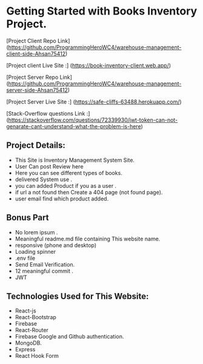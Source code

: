 # Getting Started with Books Inventory Project.

[Project Client Repo Link] (https://github.com/ProgrammingHeroWC4/warehouse-management-client-side-Ahsan75412) 

[Project client Live Site :] (https://book-inventory-client.web.app/)

[Project Server Repo Link] (https://github.com/ProgrammingHeroWC4/warehouse-management-server-side-Ahsan75412) 

[Project Server Live Site :] (https://safe-cliffs-63488.herokuapp.com/)





[Stack-Overflow questions Link :] (https://stackoverflow.com/questions/72339930/jwt-token-can-not-genarate-cant-understand-what-the-problem-is-here)




## Project Details:

* This Site is Inventory Management System Site.
* User Can post Review here
* Here you can see different types of books.
* delivered System use .
* you can added Product if you as a user .
* if url a not found then Create a 404 page (not found page).
* user email find which product added.


## Bonus Part 
* No lorem ipsum .
* Meaningful readme.md file containing This website name.
* responsive (phone and desktop)
* Loading spinner
* .env file 
* Send Email Verification.
* 12 meaningful commit .
* JWT

## Technologies Used for This Website:
 
 * React-js
 * React-Bootstrap 
 * Firebase
 * React-Router
 * Firebase Google and Github authentication.
 * MongoDB.
 * Express
 * React Hook Form
